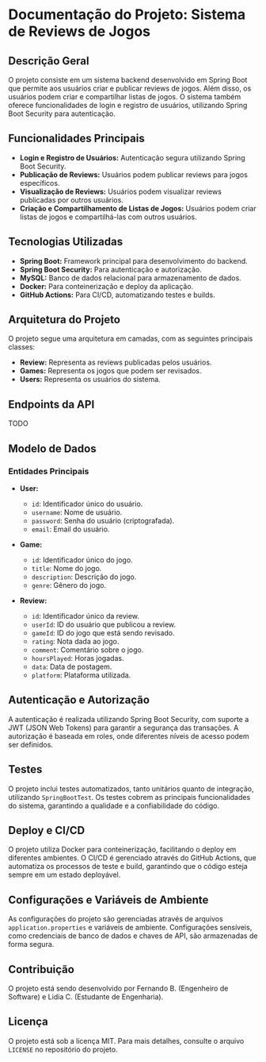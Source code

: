 # Documentação do Projeto: Sistema de Reviews de Jogos

## Descrição Geral

O projeto consiste em um sistema backend desenvolvido em Spring Boot que permite aos usuários criar e publicar reviews de jogos. Além disso, os usuários podem criar e compartilhar listas de jogos. O sistema também oferece funcionalidades de login e registro de usuários, utilizando Spring Boot Security para autenticação.

## Funcionalidades Principais

- **Login e Registro de Usuários:** Autenticação segura utilizando Spring Boot Security.
- **Publicação de Reviews:** Usuários podem publicar reviews para jogos específicos.
- **Visualização de Reviews:** Usuários podem visualizar reviews publicadas por outros usuários.
- **Criação e Compartilhamento de Listas de Jogos:** Usuários podem criar listas de jogos e compartilhá-las com outros usuários.

## Tecnologias Utilizadas

- **Spring Boot:** Framework principal para desenvolvimento do backend.
- **Spring Boot Security:** Para autenticação e autorização.
- **MySQL:** Banco de dados relacional para armazenamento de dados.
- **Docker:** Para conteinerização e deploy da aplicação.
- **GitHub Actions:** Para CI/CD, automatizando testes e builds.

## Arquitetura do Projeto

O projeto segue uma arquitetura em camadas, com as seguintes principais classes:

- **Review:** Representa as reviews publicadas pelos usuários.
- **Games:** Representa os jogos que podem ser revisados.
- **Users:** Representa os usuários do sistema.

## Endpoints da API
TODO

## Modelo de Dados

### Entidades Principais

- **User:**
  - `id`: Identificador único do usuário.
  - `username`: Nome de usuário.
  - `password`: Senha do usuário (criptografada).
  - `email`: Email do usuário.

- **Game:**
  - `id`: Identificador único do jogo.
  - `title`: Nome do jogo.
  - `description`: Descrição do jogo.
  - `genre`: Gênero do jogo.
      
- **Review:**
  - `id`: Identificador único da review.
  - `userId`: ID do usuário que publicou a review.
  - `gameId`: ID do jogo que está sendo revisado.
  - `rating`: Nota dada ao jogo.
  - `comment`: Comentário sobre o jogo.
  - `hoursPlayed`: Horas jogadas.
  - `data`: Data de postagem.
  - `platform`: Plataforma utilizada.

## Autenticação e Autorização

A autenticação é realizada utilizando Spring Boot Security, com suporte a JWT (JSON Web Tokens) para garantir a segurança das transações. A autorização é baseada em roles, onde diferentes níveis de acesso podem ser definidos.

## Testes

O projeto inclui testes automatizados, tanto unitários quanto de integração, utilizando `SpringBootTest`. Os testes cobrem as principais funcionalidades do sistema, garantindo a qualidade e a confiabilidade do código.

## Deploy e CI/CD

O projeto utiliza Docker para conteinerização, facilitando o deploy em diferentes ambientes. O CI/CD é gerenciado através do GitHub Actions, que automatiza os processos de teste e build, garantindo que o código esteja sempre em um estado deployável.

## Configurações e Variáveis de Ambiente

As configurações do projeto são gerenciadas através de arquivos `application.properties` e variáveis de ambiente. Configurações sensíveis, como credenciais de banco de dados e chaves de API, são armazenadas de forma segura.

## Contribuição

O projeto está sendo desenvolvido por Fernando B. (Engenheiro de Software) e Lidia C. (Estudante de Engenharia). 

## Licença

O projeto está sob a licença MIT. Para mais detalhes, consulte o arquivo `LICENSE` no repositório do projeto.


